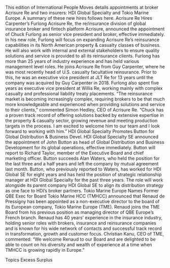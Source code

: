 This edition of International People Moves details appointments at broker Acrisure Re and two insurers: HDI Global Specialty and Tokio Marine Europe.
A summary of these new hires follows here.
Acrisure Re Hires Carpenter’s Furlong
Acrisure Re, the re/insurance division of global insurance broker and fintech platform Acrisure, announced the appointment of Chuck Furlong as senior vice president and broker, effective immediately.
In his new role, Furlong will focus on expanding Acrisure Re’s reinsurance capabilities in its North American property & casualty classes of business. He will also work with internal and external stakeholders to ensure quality solutions and service is provided to all its reinsurance clients.
Furlong has more than 25 years of industry experience and has held various management level roles. He joins Acrisure Re from Guy Carpenter, where he was most recently head of U.S. casualty facultative reinsurance. Prior to this, he was an executive vice president at JLT Re for 13 years until the company was acquired by Guy Carpenter in 2018. Furlong also spent five years as executive vice president at Willis Re, working mainly with complex casualty and professional liability treaty placements.
“The reinsurance market is becoming increasingly complex, requiring brokers to be that much more knowledgeable and experienced when providing solutions and service to their clients,” commented Simon Hedley, CEO of Acrisure Re. “Chuck has a proven track record of offering solutions backed by extensive expertise in the property & casualty sector, growing revenue and meeting production targets in the process. I am excited to welcome him to our team and I look forward to working with him.”
HDI Global Specialty Promotes Button for Global Distribution & Business Devel.
HDI Global Specialty SE announced the appointment of John Button as head of Global Distribution and Business Development for its global operations, effective immediately. Button will report to Richard Taylor, member of the Executive Board and chief marketing officer.
Button succeeds Alan Waters, who held the position for the last three and a half years and left the company by mutual agreement last month. Button, who previously reported to Waters, has worked for HDI Global SE for eight years and has held the position of strategic relationship manager at HDI Global Specialty for the past three years. The role will work alongside its parent company HDI Global SE to align its distribution strategy as one face to HDI’s broker partners.
Tokio Marine Europe Names Former QBE Exec for Board
Tokio Marine HCC (TMHCC) announced that Renaud de Pressigny has been appointed as a non-executive director to the board of its European company, Tokio Marine Europe (TME).
Renaud joins the TME Board from his previous position as managing director of QBE Europe’s French branch. Renaud has 40 years’ experience in the insurance industry, holding senior roles with brokers, insurance and reinsurance companies and is known for his wide network of contacts and successful track record in transformation, growth and customer focus.
Christian Kanu, CEO of TME, commented: “We welcome Renaud to our Board and are delighted to be able to count on his diversity and wealth of experience at a time when TMHCC is growing rapidly in Europe.”

Topics
Excess Surplus
